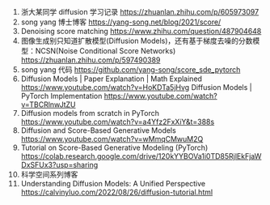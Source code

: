 
1. 浙大某同学 diffusion 学习记录 https://zhuanlan.zhihu.com/p/605973097
2. song yang 博士博客 https://yang-song.net/blog/2021/score/
3. Denoising score matching https://www.zhihu.com/question/487904648
4. 图像生成别只知道扩散模型(Diffusion Models)，还有基于梯度去噪的分数模型：NCSN(Noise Conditional Score Networks) https://zhuanlan.zhihu.com/p/597490389
5. song yang 代码 https://github.com/yang-song/score_sde_pytorch
6. Diffusion Models | Paper Explanation | Math Explained https://www.youtube.com/watch?v=HoKDTa5jHvg Diffusion Models | PyTorch Implementation https://www.youtube.com/watch?v=TBCRlnwJtZU
7. Diffusion models from scratch in PyTorch https://www.youtube.com/watch?v=a4Yfz2FxXiY&t=388s
8. Diffusion and Score-Based Generative Models https://www.youtube.com/watch?v=wMmqCMwuM2Q
9. Tutorial on Score-Based Generative Modeling (PyTorch) https://colab.research.google.com/drive/120kYYBOVa1i0TD85RjlEkFjaWDxSFUx3?usp=sharing
10. 科学空间系列博客
11. Understanding Diffusion Models: A Unified Perspective https://calvinyluo.com/2022/08/26/diffusion-tutorial.html